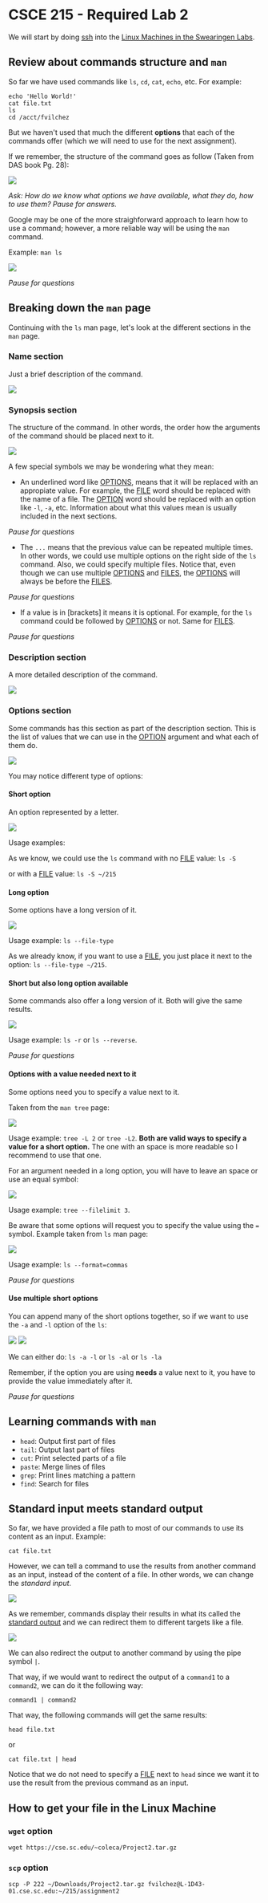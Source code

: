 # CSCE 215 - Required Lab 2

We will start by doing [ssh](../lab1/README.md#ssh-linux-machines) into the [Linux Machines in the Swearingen Labs](https://cse.sc.edu/resources/workstations).

## Review about commands structure and `man`

So far we have used commands like `ls`, `cd`, `cat`, `echo`, etc. For example:

```
echo 'Hello World!'
cat file.txt
ls
cd /acct/fvilchez
```

But we haven't used that much the different **options** that each of the commands offer (which we will need to use for the next assignment).   

If we remember, the structure of the command goes as follow (Taken from DAS book Pg. 28):

![](../figures/command.png)

*Ask: How do we know what options we have available, what they do, how to use them? Pause for answers.*

Google may be one of the more straighforward approach to learn how to use a command; however, a more reliable way will be using the `man` command.

Example: `man ls`

![](../figures/manls.png)

*Pause for questions*

## Breaking down the `man` page

Continuing with the `ls` man page, let's look at the different sections in the `man` page.

### Name section

Just a brief description of the command.

![](../figures/manlsname.png)

### Synopsis section

The structure of the command. In other words, the order how the arguments of the command should be placed next to it.

![](../figures/manlssynopsis.png)

A few special symbols we may be wondering what they mean:

* An underlined word like <u>OPTIONS</u>, means that it will be replaced with an appropiate value. For example, the <u>FILE</u> word should be replaced with the name of a file. The <u>OPTION</u> word should be replaced with an option like `-l`, `-a`, etc. Information about what this values mean is usually included in the next sections.

*Pause for questions*

* The `...` means that the previous value can be repeated multiple times. In other words, we could use multiple options on the right side of the `ls` command. Also, we could specify multiple files. Notice that, even though we can use multiple <u>OPTIONS</u> and <u>FILES</u>, the <u>OPTIONS</u> will always be before the <u>FILES</u>.

*Pause for questions*

* If a value is in [brackets] it means it is optional. For example, for the `ls` command could be followed by <u>OPTIONS</u> or not. Same for <u>FILES</u>.

*Pause for questions*

### Description section

A more detailed description of the command.

![](../figures/manlsdescription.png)

### Options section

Some commands has this section as part of the description section. This is the list of values that we can use in the <u>OPTION</u> argument and what each of them do.

![](../figures/manlsoptions.png)

You may notice different type of options:

#### Short option

An option represented by a letter.

![](../figures/manlsoption-S.png)

Usage examples: 

As we know, we could use the `ls` command with no <u>FILE</u> value:
`ls -S`

or with a <u>FILE</u> value: `ls -S ~/215`

#### Long option

Some options have a long version of it.

![](../figures/manlsoption--file-type.png)

Usage example: `ls --file-type`

As we already know, if you want to use a <u>FILE</u>, you just place it next to the option: `ls --file-type ~/215`.

#### Short but also long option available

Some commands also offer a long version of it. Both will give the same results.

![](../figures/manlsoption-r.png)

Usage example: `ls -r` or `ls --reverse`. 

*Pause for questions*

#### Options with a value needed next to it

Some options need you to specify a value next to it. 

Taken from the `man tree` page:

![](../figures/mantreeoption-L.png)

Usage example: `tree -L 2` or `tree -L2`. **Both are valid ways to specify a value for a short option.** The one with an space is more readable so I recommend to use that one.

For an argument needed in a long option, you will have to leave an space or use an equal symbol:

![](../figures/mantreeoption--filelimit.png)

Usage example: `tree --filelimit 3`.

Be aware that some options will request you to specify the value using the `=` symbol. Example taken from `ls` man page:

![](../figures/manlsoption--format.png)

Usage example: `ls --format=commas`

*Pause for questions*

#### Use multiple short options

You can append many of the short options together, so if we want to use the `-a` and `-l` option of the `ls`:

![](../figures/manlsoption-a.png)
![](../figures/manlsoption-l.png)

We can either do: `ls -a -l` or `ls -al` or `ls -la`

Remember, if the option you are using **needs** a value next to it, you have to provide the value immediately after it.

*Pause for questions*

## Learning commands with `man`

- `head`: Output first part of files
- `tail`: Output last part of files
- `cut`: Print selected parts of a file
- `paste`: Merge lines of files
- `grep`: Print lines matching a pattern
- `find`: Search for files

## Standard input meets standard output

So far, we have provided a file path to most of our commands to use its content as an input. Example:

`cat file.txt`

However, we can tell a command to use the results from another command as an input, instead of the content of a file. In other words, we can change the *standard input*.

![](../figures/stdin.png)

As we remember, commands display their results in what its called the [standard output](../lab1/README.md#redirection-with--and-) and we can redirect them to different targets like a file.

![](../figures/stdout.png)

We can also redirect the output to another command by using the pipe symbol `|`.

That way, if we would want to redirect the output of a `command1` to a `command2`, we can do it the following way:

`command1 | command2`

That way, the following commands will get the same results:

`head file.txt`

or

`cat file.txt | head`

Notice that we do not need to specify a <u>FILE</u> next to `head` since we want it to use the result from the previous command as an input.

## How to get your file in the Linux Machine

### `wget` option

`wget https://cse.sc.edu/~coleca/Project2.tar.gz`

### `scp` option

`scp -P 222 ~/Downloads/Project2.tar.gz fvilchez@L-1D43-01.cse.sc.edu:~/215/assignment2`